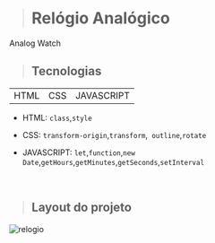> # Relógio Analógico
<p> Analog Watch</p>

> ## Tecnologias
<table>
<tr>
<td>HTML</td>
<td>CSS</td>
<td>JAVASCRIPT</td>
</tr>
</table>

- HTML: `class`,`style`

- CSS: `transform-origin`,`transform`,` outline`,`rotate`

- JAVASCRIPT: `let`,`function`,`new Date`,`getHours`,`getMinutes`,`getSeconds`,`setInterval`
<br/>

>##  Layout do projeto
![relogio](https://user-images.githubusercontent.com/110351770/226069552-d1a91c6e-ab61-426f-8f51-3eee164084b5.png)
